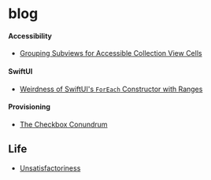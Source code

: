 # blog

#### Accessibility
- [Grouping Subviews for Accessible Collection View Cells](https://github.com/mobiledge/blog/blob/main/grouped-subviews-for-accessible-collection-view-cells.md)

#### SwiftUI
- [Weirdness of SwiftUI's `ForEach` Constructor with Ranges](https://github.com/mobiledge/blog/blob/main/swiftui-foreach-range-weirdness.md)

#### Provisioning
- [The Checkbox Conundrum](https://github.com/mobiledge/blog/blob/main/the-checkbox-conundrum.md)

## Life
- [Unsatisfactoriness](https://github.com/mobiledge/blog/blob/main/life-unsatisfactoriness.md)

